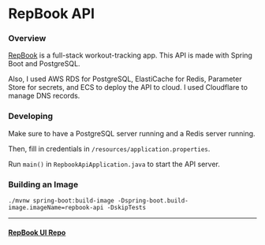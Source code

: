 # RepBook API

### Overview

[RepBook](https://repbook.app/api) is a full-stack workout-tracking app. This API is made with Spring Boot and PostgreSQL.

Also, I used AWS RDS for PostgreSQL, ElastiCache for Redis, Parameter Store for secrets, and ECS to deploy the API to cloud. I used Cloudflare to manage DNS records.


### Developing

Make sure to have a PostgreSQL server running and a Redis server running.

Then, fill in credentials in <code>/resources/application.properties</code>.

Run <code>main()</code> in <code>RepbookApiApplication.java</code> to start the API server.


### Building an Image
```
./mvnw spring-boot:build-image -Dspring-boot.build-image.imageName=repbook-api -DskipTests
```

---

#### <ins>[RepBook UI Repo](https://github.com/jakethellama/repbook-ui)</ins>
